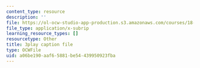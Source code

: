 ```yaml
---
content_type: resource
description: ''
file: https://ol-ocw-studio-app-production.s3.amazonaws.com/courses/18-01sc-single-variable-calculus-fall-2010/a06be190aaf65881be54439950923fba_5q_3FDOkVRQ.vtt
file_type: application/x-subrip
learning_resource_types: []
resourcetype: Other
title: 3play caption file
type: OCWFile
uid: a06be190-aaf6-5881-be54-439950923fba
---
```

